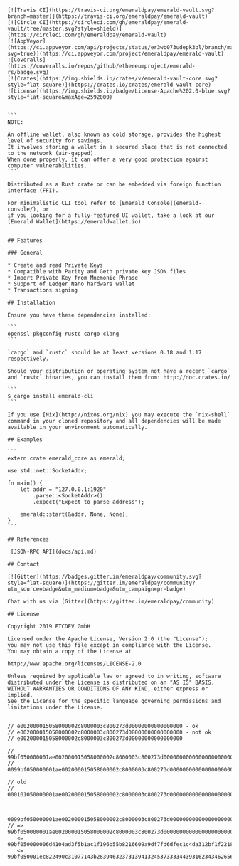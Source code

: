 ````# Emerald Vault - Rust library to operate Ethereum blockchains

[![Travis CI](https://travis-ci.org/emeraldpay/emerald-vault.svg?branch=master)](https://travis-ci.org/emeraldpay/emerald-vault)
[![Circle CI](https://circleci.com/gh/emeraldpay/emerald-vault/tree/master.svg?style=shield)](https://circleci.com/gh/emeraldpay/emerald-vault)
[![AppVeyor](https://ci.appveyor.com/api/projects/status/er3wb073udepk3bl/branch/master?svg=true)](https://ci.appveyor.com/project/emeraldpay/emerald-vault)
![Coveralls](https://coveralls.io/repos/github/ethereumproject/emerald-rs/badge.svg)
[![Crates](https://img.shields.io/crates/v/emerald-vault-core.svg?style=flat-square)](https://crates.io/crates/emerald-vault-core)
![License](https://img.shields.io/badge/License-Apache%202.0-blue.svg?style=flat-square&maxAge=2592000)


```
NOTE:

An offline wallet, also known as cold storage, provides the highest level of security for savings.
It involves storing a wallet in a secured place that is not connected to the network (air-gapped).
When done properly, it can offer a very good protection against computer vulnerabilities.
```

Distributed as a Rust crate or can be embedded via foreign function interface (FFI).

For minimalistic CLI tool refer to [Emerald Console](emerald-console/), or 
if you looking for a fully-featured UI wallet, take a look at our [Emerald Wallet](https://emeraldwallet.io)


## Features

### General

* Create and read Private Keys
* Compatible with Parity and Geth private key JSON files
* Import Private Key from Mnemonic Phrase
* Support of Ledger Nano hardware wallet 
* Transactions signing

## Installation

Ensure you have these dependencies installed:

```
openssl pkgconfig rustc cargo clang
```

`cargo` and `rustc` should be at least versions 0.18 and 1.17 respectively.

Should your distribution or operating system not have a recent `cargo` and `rustc` binaries, you can install them from: http://doc.crates.io/

```
$ cargo install emerald-cli
```

If you use [Nix](http://nixos.org/nix) you may execute the `nix-shell` command in your cloned repository and all dependencies will be made available in your environment automatically.

## Examples

```
extern crate emerald_core as emerald;

use std::net::SocketAddr;

fn main() {
    let addr = "127.0.0.1:1920"
        .parse::<SocketAddr>()
        .expect("Expect to parse address");

    emerald::start(&addr, None, None);
}
```

## References

 [JSON-RPC API](docs/api.md)
 
## Contact

[![Gitter](https://badges.gitter.im/emeraldpay/community.svg?style=flat-square)](https://gitter.im/emeraldpay/community?utm_source=badge&utm_medium=badge&utm_campaign=pr-badge)

Chat with us via [Gitter](https://gitter.im/emeraldpay/community)

## License

Copyright 2019 ETCDEV GmbH

Licensed under the Apache License, Version 2.0 (the "License");
you may not use this file except in compliance with the License.
You may obtain a copy of the License at

http://www.apache.org/licenses/LICENSE-2.0

Unless required by applicable law or agreed to in writing, software
distributed under the License is distributed on an "AS IS" BASIS,
WITHOUT WARRANTIES OR CONDITIONS OF ANY KIND, either express or implied.
See the License for the specific language governing permissions and
limitations under the License.


// e002000015058000002c8000003c800273d00000000000000000 - ok
// e002000015058000002c8000003c800273d08000000000000000 - not ok
// e002000015058000002c8000003c800273d00000000000000000

//   99bf050000001ae002000015058000002c8000003c800273d0000000000000000000000000000000000000000000000000000000000000000000000000000000
// 0099bf050000001ae002000015058000002c8000003c800273d0000000000000000000000000000000000000000000000000000000000000000000000000000000

// old
// 000101050000001ae002000015058000002c8000003c800273d0000000000000000000000000000000000000000000000000000000000000000000000000000000


    0099bf050000001ae002000015058000002c8000003c800273d0000000000000000000000000000000000000000000000000000000000000000000000000000000
// => 99bf050000001ae002000015058000002c8000003c800273d0000000000000000000000000000000000000000000000000000000000000000000000000000000
   <= 99bf050000006d4104ad3f5b1ac1f196b55b8216609a9df7fd6dfec1c4da312bf1f2218ba7f41b5157a344f4b370ee6c71acfd5755fd4c940502f241047652c2
   <= 99bf050001ec822490c31077143b28394632373139413245373333443931623434626565623145354463373734644131643834326163629000000000000052c2
